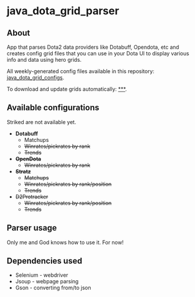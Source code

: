 # java_dota_grid_parser

## About

App that parses Dota2 data providers like Dotabuff, Opendota, etc and creates config grid files that you can use in your Dota UI to display various info and data using hero grids.

All weekly-generated config files available in this repository: <a href="https://github.com/msun-dev/java_dota_grid_configs/tree/main">java_dota_grid_configs</a>.

To download and update grids automatically: <a href="">\*\*\*</a>.

## Available configurations

Striked are not available yet.

- **Dotabuff**
  - Matchups
  - ~~Winrates/pickrates by rank~~
  - ~~Trends~~
- ~~**OpenDota**~~
  - ~~Winrates/pickrates by rank~~
- ~~**Stratz**~~
  - ~~Matchups~~
  - ~~Winrates/pickrates by rank/position~~
  - ~~Trends~~
- ~~D2Protracker~~
  - ~~Winrates/pickrates by rank/position~~
  - ~~Trends~~

## Parser usage

Only me and God knows how to use it. For now!

## Dependencies used

- Selenium - webdriver
- Jsoup - webpage parsing
- Gson - converting from/to json
